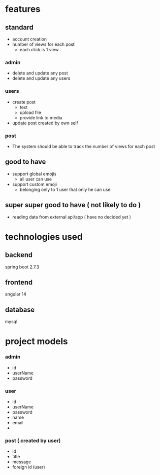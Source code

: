 
# features 

## standard
- account creation 
- number of  views for each post
	- each click is 1 view.

### admin 
- delete and update any post 
- delete and update any users

### users 
- create post 
	- text
	- upload file
	- provide link to media
- update post created by own self 

### post
- The system should be able to track the number of views for each post

## good to have 
- support global emojis
	-  all user can use
- support custom emoji
	- belonging only to 1 user that only he can use

## super super good to have ( not likely to do )
- reading data from external api/app ( have no decided yet )


# technologies used 


## backend 
spring boot 2.7.3
## frontend 
angular  14

## database
mysql

# project models 

### admin
- id 
- userName
- password
 

### user
- id 
- userName
- password
- name
- email 
- 

### post ( created by user)
- id 
- title
- message
- foreign id (user)




